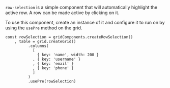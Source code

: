 `row-selection` is a simple component that will automatically highlight the active row.
A row can be made active by clicking on it.

To use this component, create an instance of it and configure it to run on by using the `usePre` method on the grid.

```
const rowSelection = gridComponents.createRowSelection()
    , table = grid.createGrid()
          .columns(
            [
              { key: 'name', width: 200 }
            , { key: 'username' }
            , { key: 'email' }
            , { key: 'phone' }
            ]
          )
          .usePre(rowSelection)
```
